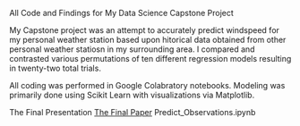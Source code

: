 All Code and Findings for My Data Science Capstone Project

My Capstone project was an attempt to accurately predict windspeed for my personal weather station based upon hitorical data obtained from other personal weather statiosn in my surrounding area. I compared and contrasted various permutations of ten different regression models resulting in twenty-two total trials.

All coding was performed in Google Colabratory notebooks. Modeling was primarily done using Scikit Learn with visualizations via Matplotlib.

The Final Presentation
[The Final Paper](https://github.com/riverdogcabin/PSDS4900/blob/83646bf5e9e535f222d8021861cce7e6cdeca35c/PSDS4900%20Capstone%20Final.pdf)
Predict_Observations.ipynb
